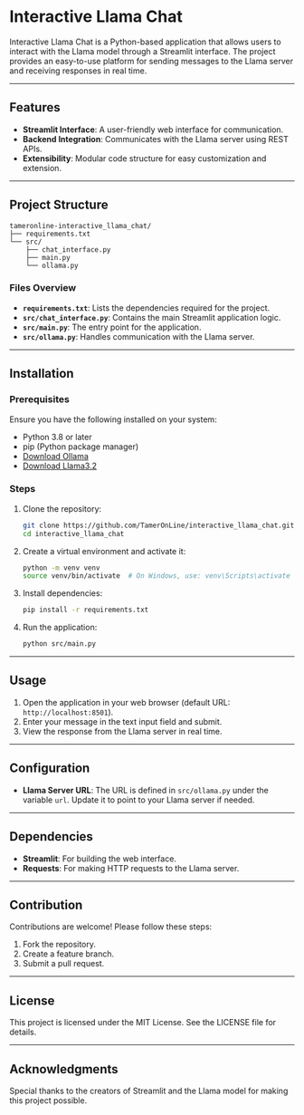 # Interactive Llama Chat

Interactive Llama Chat is a Python-based application that allows users to interact with the Llama model through a Streamlit interface. The project provides an easy-to-use platform for sending messages to the Llama server and receiving responses in real time.

---

## Features
- **Streamlit Interface**: A user-friendly web interface for communication.
- **Backend Integration**: Communicates with the Llama server using REST APIs.
- **Extensibility**: Modular code structure for easy customization and extension.

---

## Project Structure
```plaintext
tameronline-interactive_llama_chat/
├── requirements.txt
└── src/
    ├── chat_interface.py
    ├── main.py
    └── ollama.py
```

### Files Overview
- **`requirements.txt`**: Lists the dependencies required for the project.
- **`src/chat_interface.py`**: Contains the main Streamlit application logic.
- **`src/main.py`**: The entry point for the application.
- **`src/ollama.py`**: Handles communication with the Llama server.

---

## Installation

### Prerequisites
Ensure you have the following installed on your system:
- Python 3.8 or later
- pip (Python package manager)
- [Download Ollama](https://www.ollama.com/download)
- [Download Llama3.2](https://www.ollama.com/library/llama3.2)

### Steps
1. Clone the repository:
   ```bash
   git clone https://github.com/TamerOnLine/interactive_llama_chat.git
   cd interactive_llama_chat
   ```

2. Create a virtual environment and activate it:
   ```bash
   python -m venv venv
   source venv/bin/activate  # On Windows, use: venv\Scripts\activate
   ```

3. Install dependencies:
   ```bash
   pip install -r requirements.txt
   ```

4. Run the application:
   ```bash
   python src/main.py
   ```

---

## Usage
1. Open the application in your web browser (default URL: `http://localhost:8501`).
2. Enter your message in the text input field and submit.
3. View the response from the Llama server in real time.

---

## Configuration
- **Llama Server URL**: The URL is defined in `src/ollama.py` under the variable `url`. Update it to point to your Llama server if needed.

---

## Dependencies
- **Streamlit**: For building the web interface.
- **Requests**: For making HTTP requests to the Llama server.

---

## Contribution
Contributions are welcome! Please follow these steps:
1. Fork the repository.
2. Create a feature branch.
3. Submit a pull request.

---

## License
This project is licensed under the MIT License. See the LICENSE file for details.

---

## Acknowledgments
Special thanks to the creators of Streamlit and the Llama model for making this project possible.

